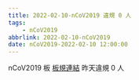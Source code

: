 ```yaml
---
title: 2022-02-10-nCoV2019 違規 0 人
tags:
    - nCoV2019
abbrlink: 2022-02-10-nCoV2019
date: nCoV2019-2022-02-10 12:00:00
---
```

nCoV2019 板 [板規連結](https://www.ptt.cc/bbs/nCoV2019/M.1584500627.A.886.html)
昨天違規 0 人
